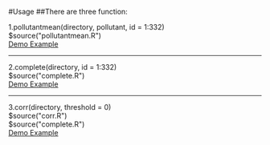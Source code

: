 #Usage
##There are three function:

  1.pollutantmean(directory, pollutant, id = 1:332)  
    $source("pollutantmean.R")  
    [Demo Example](https://d396qusza40orc.cloudfront.net/rprog%2Fdoc%2Fpollutantmean-demo.html)
  
----------
  2.complete(directory, id = 1:332)  
    $source("complete.R")  
    [Demo Example](https://d396qusza40orc.cloudfront.net/rprog%2Fdoc%2Fcomplete-demo.html)
  
----------
  3.corr(directory, threshold = 0)  
    $source("corr.R")  
    $source("complete.R")  
    [Demo Example](https://d396qusza40orc.cloudfront.net/rprog%2Fdoc%2Fcorr-demo.html)
